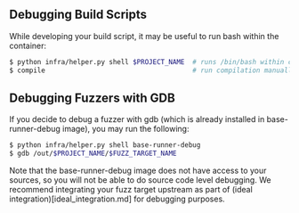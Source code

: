 ## Debugging Build Scripts

While developing your build script, it may be useful to run bash within the
container:

```bash
$ python infra/helper.py shell $PROJECT_NAME  # runs /bin/bash within container
$ compile                                     # run compilation manually
```

## Debugging Fuzzers with GDB

If you decide to debug a fuzzer with gdb (which is already installed in
base-runner-debug image), you may run the following:

```bash
$ python infra/helper.py shell base-runner-debug
$ gdb /out/$PROJECT_NAME/$FUZZ_TARGET_NAME
```

Note that the base-runner-debug image does not have access to your sources, so
you will not be able to do source code level debugging. We recommend integrating
your fuzz target upstream as part of (ideal integration)[ideal_integration.md]
for debugging purposes.
